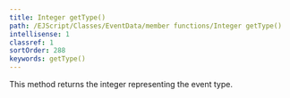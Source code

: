 ```yaml
---
title: Integer getType()
path: /EJScript/Classes/EventData/member functions/Integer getType()
intellisense: 1
classref: 1
sortOrder: 288
keywords: getType()
---
```


This method returns the integer representing the event type.


